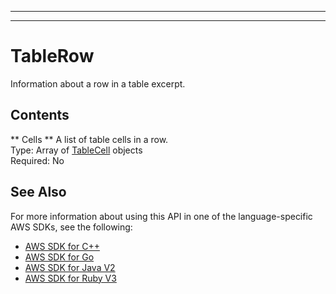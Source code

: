 --------

--------

# TableRow<a name="API_TableRow"></a>

Information about a row in a table excerpt\.

## Contents<a name="API_TableRow_Contents"></a>

 ** Cells **   <a name="Kendra-Type-TableRow-Cells"></a>
A list of table cells in a row\.  
Type: Array of [TableCell](API_TableCell.md) objects  
Required: No

## See Also<a name="API_TableRow_SeeAlso"></a>

For more information about using this API in one of the language\-specific AWS SDKs, see the following:
+  [AWS SDK for C\+\+](https://docs.aws.amazon.com/goto/SdkForCpp/kendra-2019-02-03/TableRow) 
+  [AWS SDK for Go](https://docs.aws.amazon.com/goto/SdkForGoV1/kendra-2019-02-03/TableRow) 
+  [AWS SDK for Java V2](https://docs.aws.amazon.com/goto/SdkForJavaV2/kendra-2019-02-03/TableRow) 
+  [AWS SDK for Ruby V3](https://docs.aws.amazon.com/goto/SdkForRubyV3/kendra-2019-02-03/TableRow) 